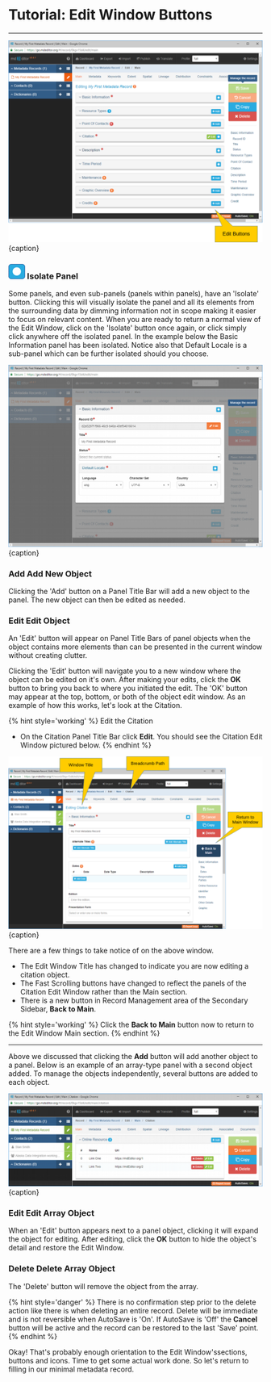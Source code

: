 # Tutorial: Edit Window Buttons
---

![Edit Window Buttons](/assets/tutorial/edit-window-buttons.png){caption}

### ![](/assets/bullets/isolation-dot.png) Isolate Panel

Some panels, and even sub-panels (panels within panels), have an 'Isolate' button.  Clicking this will visually isolate the panel and all its elements from the surrounding data by dimming information not in scope making it easier to focus on relevant content.  When you are ready to return a normal view of the <span class="md-window">Edit Window</span>, click on the 'Isolate' button once again, or click simply click anywhere off the isolated panel.  In the example below the <span class="md-panel">Basic Information</span> panel has been isolated.  Notice also that <span class="md-panel">Default Locale</span> is a sub-panel which can be further isolated should you choose.  

![Isolated Basic Information Panel](/assets/tutorial/edit-window-isolate-panel.png){caption}

### <strong class="btn btn-info btn-xs"> <i class="fa fa-plus"> </i> Add</strong> Add New Object

Clicking the 'Add' button on a <span class="md-window">Panel Title Bar</span> will add a new object to the panel.  The new object can then be edited as needed.

### <strong class="btn btn-success btn-xs"> <i class="fa fa-pencil"> </i> Edit</strong> Edit Object

An 'Edit' button will appear on <span class="md-window">Panel Title Bars</span> of panel objects when the object contains more elements than can be presented in the current window without creating clutter.  

Clicking the 'Edit' button will navigate you to a new window where the object can be edited on it's own.  After making your edits, click the <strong class="btn btn-info btn-xs"> <i class="fa fa-check"> </i> OK</strong> button to bring you back to where you initiated the edit. The 'OK' button may appear at the top, bottom, or both of the object edit window.  As an example of how this works, let's look at the <span class="md-panel">Citation</span>.

{% hint style='working' %}
  Edit the <span class="md-panel">Citation</span> 
  * On the <span class="md-panel">Citation</span> <span class="md-window">Panel Title Bar</span> click <strong class="btn btn-success btn-xs"> <i class="fa fa-pencil"> </i> Edit</strong>.  You should see the <span class="md-window">Citation Edit Window</span> pictured below.
{% endhint %} 

![Edit Window Buttons](/assets/tutorial/edit-window-main-citation-2.png){caption}

There are a few things to take notice of on the above window.

  * The <span class="md-window">Edit Window Title</span> has changed to indicate you are now editing a citation object. 
  * The <span class="md-window">Fast Scrolling</span> buttons have changed to reflect the panels of the <span class="md-window">Citation Edit Window</span> rather than the <span class="md-section">Main</span> section.
  * There is a new button in <span class="md-window">Record Management</span> area of the <span class="md-window">Secondary Sidebar</span>, <strong class="btn btn-primary btn-xs"><i class="fa fa-arrow-left"> </i> Back to Main</strong>.  

{% hint style='working' %}
  Click the <strong class="btn btn-primary btn-xs"><i class="fa fa-arrow-left"> </i> Back to Main</strong> button now to return to the <span class="md-window">Edit Window</span> <span class="md-section">Main</span> section. 
{% endhint %} 

---

Above we discussed that clicking the <strong class="btn btn-info btn-xs"> <i class="fa fa-plus"> </i> Add</strong> button will add another object to a panel.  Below is an example of an array-type panel with a second object added.  To manage the objects independently, several buttons are added to each object.

![Array Panel with Multiple Objects](/assets/tutorial/edit-window-array-panel.png){caption}

### <strong class="btn btn-success btn-xs"> <i class="fa fa-pencil"> </i> Edit</strong> Edit Array Object

When an 'Edit' button appears next to a panel object, clicking it will expand the object for editing.  After editing, click the <strong class="btn btn-info btn-xs"> <i class="fa fa-check"> </i> OK</strong> button to hide the object's detail and restore the <span class="md-window">Edit Window</span>.

### <strong class="btn btn-danger btn-xs"> <i class="fa fa-times"> </i> Delete</strong> Delete Array Object

The 'Delete' button will remove the object from the array.  

{% hint style='danger' %}
  There is no confirmation step prior to the delete action like there is when deleting an entire record.  Delete will be immediate and is not reversible when AutoSave is 'On'.  If AutoSave is 'Off' the <strong class="btn btn-warning btn-xs"> <i class="fa fa-undo"> </i> Cancel</strong> button will be active and the record can be restored to the last 'Save' point. 
{% endhint %}

Okay!  That's probably enough orientation to the <span class="md-window">Edit Window's</span>sections, buttons and icons.  Time to get some actual work done.  So let's return to filling in our minimal metadata record.  
